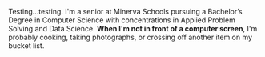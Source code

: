 Testing...testing. I'm a senior at Minerva Schools pursuing a Bachelor’s Degree in Computer Science with concentrations in Applied Problem Solving and Data Science. **When I'm not in front of a computer screen**, I'm probably cooking, taking photographs, or crossing off another item on my bucket list.

